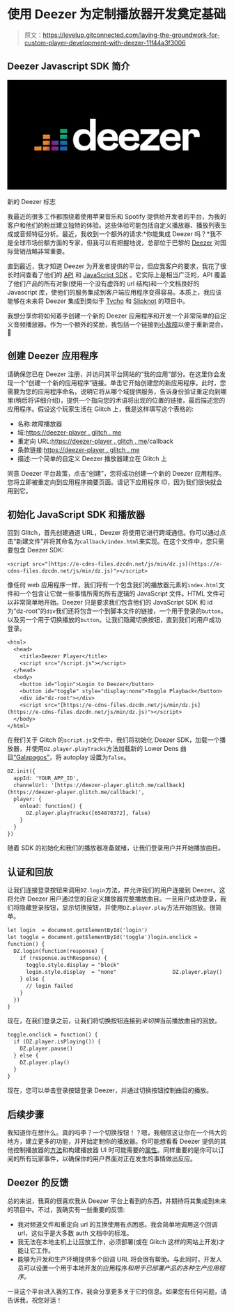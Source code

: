 # 使用 Deezer 为定制播放器开发奠定基础

> 原文：<https://levelup.gitconnected.com/laying-the-groundwork-for-custom-player-development-with-deezer-11f44a3f3006>

## Deezer Javascript SDK 简介

![](img/bc85d1bae3c9f0dc03ab341df82cebe6.png)

新的 Deezer 标志

我最近的很多工作都围绕着使用苹果音乐和 Spotify 提供给开发者的平台，为我的客户和他们的粉丝建立独特的体验。这些体验可能包括自定义播放器、播放列表生成或音频特征分析。最近，我收到一个额外的请求:*你能集成 Deezer 吗？*我不是全球市场份额方面的专家，但我可以有把握地说，总部位于巴黎的 [Deezer](https://en.wikipedia.org/wiki/Deezer) 对国际营销战略非常重要。

直到最近，我才知道 Deezer 为开发者提供的平台，但应我客户的要求，我花了很长时间查看了他们的 [API](https://developers.deezer.com/api) 和 [JavaScript SDK](https://developers.deezer.com/sdk/javascript) 。它实际上是相当广泛的，API 覆盖了他们产品的所有对象(使用一个没有虚饰的 url 结构)和一个文档良好的 Javascript 库，使他们的服务集成到客户端应用程序变得容易。本质上，我应该能够在未来将 Deezer 集成到类似于 [Tycho](https://medium.com/@leemartin/turning-weather-into-music-with-dark-sky-and-spotify-for-tycho-f4f40aef97ed?source=friends_link&sk=ea8afe07bd998dc93739a5f53f1cb8fa) 和 [Slipknot](https://medium.com/@leemartin/broadcasting-a-dynamic-youtube-video-for-slipknot-8ca018fb7775?source=friends_link&sk=3e7659fd8ea50f12e280cd6c838bf68d) 的项目中。

我想分享你将如何着手创建一个新的 Deezer 应用程序和开发一个非常简单的自定义音频播放器。作为一个额外的奖励，我包括一个链接到[小故障](https://glitch.com/~deezer-player)以便于重新混合。🎤

## 创建 Deezer 应用程序

请确保您已在 Deezer 注册，并访问其平台网站的“我的应用”部分。在这里你会发现一个“创建一个新的应用程序”链接。单击它开始创建您的新应用程序。此时，您需要为您的应用程序命名，说明它将从哪个域提供服务，告诉身份验证重定向到哪里(稍后将详细介绍)，提供一个指向您的术语将出现的位置的链接，最后描述您的应用程序。假设这个玩家生活在 Glitch 上，我是这样填写这个表格的:

*   名称:故障播放器
*   域:[https://deezer-player . glitch . me](https://deezer-player.glitch.me)
*   重定向 URL:[https://deezer-player . glitch . me](https://deezer-player.glitch.me)/callback
*   条款链接:[https://deezer-player . glitch . me](https://deezer-player.glitch.me)
*   描述:一个简单的自定义 Deezer 播放器建立在 Glitch 上

同意 Deezer 平台政策，点击“创建”，您将成功创建一个新的 Deezer 应用程序。您将立即被重定向到应用程序摘要页面。请记下应用程序 ID，因为我们很快就会用到它。

## 初始化 JavaScript SDK 和播放器

回到 Glitch，首先创建通道 URL，Deezer 将使用它进行跨域通信。你可以通过点击“新建文件”并将其命名为`callback/index.html`来实现。在这个文件中，您只需要包含 Deezer SDK:

```
<script src="[https://e-cdns-files.dzcdn.net/js/min/dz.js](https://e-cdns-files.dzcdn.net/js/min/dz.js)"></script>
```

像任何 web 应用程序一样，我们将有一个包含我们的播放器元素的`index.html`文件和一个包含让它做一些事情所需的所有逻辑的 JavaScript 文件。HTML 文件可以非常简单地开始。Deezer 只是要求我们包含他们的 JavaScript SDK 和 id 为“dz-root”的`div`我们还将包含一个到脚本文件的链接，一个用于登录的`button`，以及另一个用于切换播放的`button`。让我们隐藏切换按钮，直到我们的用户成功登录。

```
<html>
  <head>
    <title>Deezer Player</title>
    <script src="/script.js"></script>
  </head>
  <body>
    <button id="login">Login to Deezer</button>
    <button id="toggle" style="display:none">Toggle Playback</button>
    <div id="dz-root"></div>
    <script src="[https://e-cdns-files.dzcdn.net/js/min/dz.js](https://e-cdns-files.dzcdn.net/js/min/dz.js)"></script>
  </body>
</html>
```

在我们关于 Glitch 的`script.js`文件中，我们将初始化 Deezer SDK，加载一个播放器，并使用`DZ.player.playTracks`方法加载新的 Lower Dens 曲目[“Galapagos”](https://www.deezer.com/track/654870372?utm_source=deezer&utm_content=track-654870372&utm_term=1394785248_1566832171&utm_medium=web)，将 autoplay 设置为`false`。

```
DZ.init({
  appId: 'YOUR_APP_ID',
  channelUrl: '[https://deezer-player.glitch.me/callback](https://deezer-player.glitch.me/callback)',
  player: {
    onload: function() {
      DZ.player.playTracks([654870372], false)
    }
  }
})
```

随着 SDK 的初始化和我们的播放器准备就绪，让我们登录用户并开始播放曲目。

## 认证和回放

让我们连接登录按钮来调用`DZ.login`方法，并允许我们的用户连接到 Deezer。这将允许 Deezer 用户通过您的自定义播放器完整播放曲目。一旦用户成功登录，我们将隐藏登录按钮，显示切换按钮，并使用`DZ.player.play`方法开始回放。很简单。

```
let login  = document.getElementById('login')
let toggle = document.getElementById('toggle')login.onclick = function() {
  DZ.login(function(response) {
    if (response.authResponse) {
      toggle.style.display = "block"
      login.style.display  = "none"                  DZ.player.play()
    } else {
      // login failed
    }
  })
}
```

现在，在我们登录之前，让我们将切换按钮连接到*来切换*当前播放曲目的回放。

```
toggle.onclick = function() {
  if (DZ.player.isPlaying()) {
    DZ.player.pause()
  } else {
    DZ.player.play()
  }
}
```

现在，您可以单击登录按钮登录 Deezer，并通过切换按钮控制曲目的播放。

## 后续步骤

我知道你在想什么。真的吗李？一个切换按钮！？嗯，我相信这让你在一个伟大的地方，建立更多的功能，并开始定制你的播放器。你可能想看看 Deezer 提供的其他控制播放器的[方法](https://developers.deezer.com/sdk/javascript/controls)和构建播放器 UI 时可能需要的[属性](https://developers.deezer.com/sdk/javascript/player_object)。同样重要的是你可以订阅的所有玩家事件，以确保你的用户界面对正在发生的事情做出反应。

## Deezer 的反馈

总的来说，我真的很喜欢我从 Deezer 平台上看到的东西，并期待将其集成到未来的项目中。不过，我确实有一些重要的反馈:

*   我对频道文件和重定向 url 的互换使用有点困惑。我会简单地调用这个回调 url，这似乎是大多数 auth 文档中的标准。
*   我无法在本地主机上让回放工作，必须部署(或在 Glitch 这样的网站上开发)才能让它工作。
*   能够为开发和生产环境提供多个回调 URL 将会很有帮助。与此同时，开发人员可以设置一个用于本地开发的应用程序*和用于已部署产品的各种生产应用程序。*

一旦这个平台进入我的工作，我会分享更多关于它的信息。如果您有任何问题，请告诉我，祝您好运！